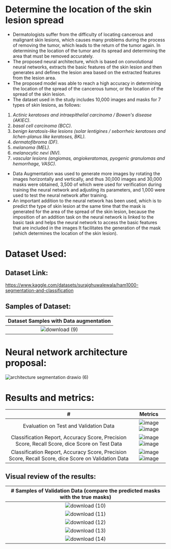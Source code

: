 # Determine the location of the skin lesion spread
- Dermatologists suffer from the difficulty of locating cancerous and malignant skin lesions, which causes many problems during the process of removing the tumor, which leads to the return of the tumor again. In determining the location of the tumor and its spread and determining the area that must be removed accurately.
- The proposed neural architecture, which is based on convolutional neural networks, extracts the basic features of the skin lesion and then generates and defines the lesion area based on the extracted features from the lesion area.
- The proposed model was able to reach a high accuracy in determining the location of the spread of the cancerous tumor, or the location of the spread of the skin lesion.
- The dataset used in the study includes 10,000 images and masks for 7 types of skin lesions, as follows:

1. *Actinic keratoses and intraepithelial carcinoma / Bowen's disease (AKIEC).*
2. *basal cell carcinoma (BCC).*
3. *benign keratosis-like lesions (solar lentigines / seborrheic keratoses and lichen-planus like keratoses, BKL).*
4. *dermatofibroma (DF).*
5. *melanoma (MEL).*
6. *melanocytic nevi (NV).*
7. *vascular lesions (angiomas, angiokeratomas, pyogenic granulomas and hemorrhage, VASC).*

- Data Augmentation was used to generate more images by rotating the images horizontally and vertically, and thus 30,000 images and 30,000 masks were obtained, 3,500 of which were used for verification during training the neural network and adjusting its parameters, and 1,000 were used to test the neural network after training.
- An important addition to the neural network has been used, which is to predict the type of skin lesion at the same time that the mask is generated for the area of ​​the spread of the skin lesion, because the imposition of an addition task on the neural network is linked to the basic task and helps the neural network to access the basic features that are included in the images It facilitates the generation of the mask (which determines the location of the skin lesion).
# Dataset Used:
## Dataset Link: 
https://www.kaggle.com/datasets/surajghuwalewala/ham1000-segmentation-and-classification
## Samples of Dataset:
| Dataset Samples with Data augmentation |
| :---: |
| ![download (9)](https://github.com/kaledhoshme123/Determine-the-location-of-the-skin-lesion-spread/assets/108609519/3fa3cd9e-4d62-43f6-958e-4df9195abb83)|

# Neural network architecture proposal:
![architecture segmentation drawio (6)](https://github.com/kaledhoshme123/Determine-the-location-of-the-skin-lesion-spread/assets/108609519/2ebc3c1a-6f3d-4b40-89c0-4ff7fce9d4a4)

# Results and metrics:
| # | Metrics |
| :---:   | :---: |
| Evaluation on Test and Validation Data |  ![image](https://github.com/kaledhoshme123/Determine-the-location-of-the-skin-lesion-spread/assets/108609519/935098e4-f898-443f-a066-133c0622ed5c) ![image](https://github.com/kaledhoshme123/Determine-the-location-of-the-skin-lesion-spread/assets/108609519/ff11beb2-8e0f-4a33-be76-c6c2bcb23b69)|
| Classification Report, Accuracy Score, Precision Score, Recall Score, dice Score on Test Data|  ![image](https://github.com/kaledhoshme123/Determine-the-location-of-the-skin-lesion-spread/assets/108609519/240939eb-292d-4060-8c61-4c30b396160e) ![image](https://github.com/kaledhoshme123/Determine-the-location-of-the-skin-lesion-spread/assets/108609519/6cfd9ce5-b1b5-4bbc-a14e-1320627d9758)|
| Classification Report, Accuracy Score, Precision Score, Recall Score, dice Score on Validation Data|  ![image](https://github.com/kaledhoshme123/Determine-the-location-of-the-skin-lesion-spread/assets/108609519/16406928-b226-4216-80c0-11c025394e23) ![image](https://github.com/kaledhoshme123/Determine-the-location-of-the-skin-lesion-spread/assets/108609519/40c621d4-9072-4a97-b9d0-cbbf6d992206)|

## Visual review of the results:
| # Samples of Validation Data (compare the predicted masks with the true masks)    |
| :---: |
| ![download (10)](https://github.com/kaledhoshme123/Determine-the-location-of-the-skin-lesion-spread/assets/108609519/caa7574e-4910-4856-a174-923e2c12f738)|
| ![download (11)](https://github.com/kaledhoshme123/Determine-the-location-of-the-skin-lesion-spread/assets/108609519/8e201f25-8fd9-478c-9ee9-67f4342afe05)|
| ![download (12)](https://github.com/kaledhoshme123/Determine-the-location-of-the-skin-lesion-spread/assets/108609519/39b900c4-e454-40c5-a3f4-d830ea38077b)|
| ![download (13)](https://github.com/kaledhoshme123/Determine-the-location-of-the-skin-lesion-spread/assets/108609519/07865f29-5cbc-48ed-90c2-f1e1cec68bca)|
| ![download (14)](https://github.com/kaledhoshme123/Determine-the-location-of-the-skin-lesion-spread/assets/108609519/dd327c4a-8ba2-46d6-a657-c5c1d167e9f2)|




